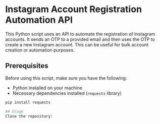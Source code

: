 # Instagram Account Registration Automation API

This Python script uses an API to automate the registration of Instagram accounts. It sends an OTP to a provided email and then uses the OTP to create a new Instagram account. This can be useful for bulk account creation or automation purposes.

## Prerequisites

Before using this script, make sure you have the following:

- Python installed on your machine
- Necessary dependencies installed (`requests` library)

```bash
pip install requests

## Usage
Clone the repository:
